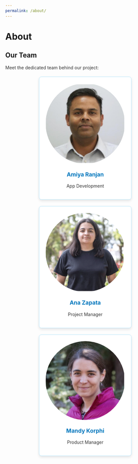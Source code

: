 ```yaml
---
permalink: /about/
---
```


# About

## Our Team

Meet the dedicated team behind our project:

<div class="team-container">
    <div class="team-member">
        <img src="https://raw.githubusercontent.com/AnaZapataG/avalanche-guard/master/assets/img/amiya.png" class="team-photo" alt="Amiya Ranjan">
        <h3>Amiya Ranjan</h3>
        <p>App Development</p>
    </div>
    <div class="team-member">
        <img src="https://raw.githubusercontent.com/AnaZapataG/avalanche-guard/master/assets/img/ana.png" class="team-photo" alt="Ana Zapata">
        <h3>Ana Zapata</h3>
        <p>Project Manager</p>
    </div>
    <div class="team-member">
        <img src="https://raw.githubusercontent.com/AnaZapataG/avalanche-guard/master/assets/img/mandy.png" class="team-photo" alt="Mandy Korphi">
        <h3>Mandy Korphi</h3>
        <p>Product Manager</p>
    </div>
</div>

<style>
    .team-container {
        display: flex;
        justify-content: space-around;
        flex-wrap: wrap;
        gap: 20px;
        margin-top: 20px;
    }
    .team-member {
        background-color: #ffffff;
        border: 1px solid #b3e5fc;
        padding: 20px;
        border-radius: 8px;
        text-align: center;
        box-shadow: 0 4px 8px rgba(0, 0, 0, 0.1);
        width: 250px;
    }
    .team-photo {
        width: 100%;
        height: auto;
        border-radius: 50%;
        margin-bottom: 10px;
    }
    h3 {
        margin-top: 10px;
        font-size: 1.25em;
        color: #0277bd;
    }
    p {
        font-size: 1em;
        color: #333;
    }
</style>